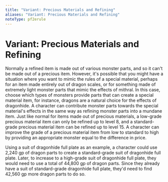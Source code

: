 ```yaml
---
title: "Variant: Precious Materials and Refining"
aliases: "Variant: Precious Materials and Refining"
noteType: pf2erule
---
```


# Variant: Precious Materials and Refining
Normally a refined item is made out of various monster parts, and so it can't be made out of a precious item. However, it's possible that you might have a situation where you want to mimic the rules of a special material, perhaps for an item made entirely out of dragon scales, or for something made of extremely light monster parts that mimic the effects of mithral. In this case, choose which types of monsters provide parts that can create a special material item, for instance, dragons are a natural choice for the effects of dragonhide. A character can contribute monster parts towards the special material's effects in the same way as refining monster parts into a mundane item. Just like normal for items made out of precious materials, a low-grade precious material item can only be refined up to level 8, and a standard- grade precious material item can be refined up to level 15. A character can improve the grade of a precious material item from low to standard to high by providing an appropriate monster equal to the difference in price.

Using a suit of dragonhide full plate as an example, a character could use 2,240 gp of dragon parts to create a standard-grade suit of dragonhide full plate. Later, to increase to a high-grade suit of dragonhide full plate, they would need to use a total of 44,800 gp of dragon parts. Since they already have a suit of standard-grade dragonhide full plate, they'd need to find 42,560 gp more dragon parts to do so.